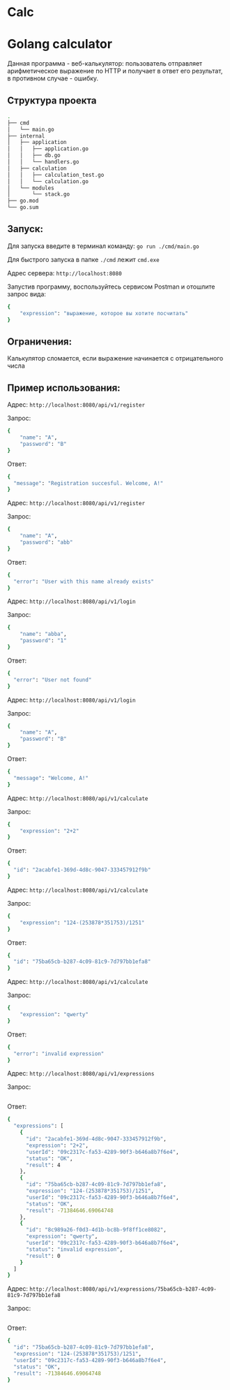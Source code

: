 # Calc
# Golang calculator

Данная программа - веб-калькулятор: пользователь отправляет арифметическое выражение по HTTP и получает в ответ его результат, в противном случае - ошибку.

## Структура проекта
```bash
.
├── cmd
│   └── main.go
├── internal
│   ├── application
│   │   ├── application.go
│   │   ├── db.go
│   │   └── handlers.go
│   ├── calculation
│   │   ├── calculation_test.go
│   │   └── calculation.go
│   └── modules
│       └── stack.go
├── go.mod
└── go.sum
```


## Запуск:
Для запуска введите в терминал команду: ```go run ./cmd/main.go```

Для быстрого запуска в папке ```./cmd``` лежит ```cmd.exe```

Адрес сервера: ```http://localhost:8080```

Запустив программу, воспользуйтесь сервисом Postman и отошлите запрос вида:
```bash
{
    "expression": "выражение, которое вы хотите посчитать"
}
```

## Ограничения:
Калькулятор сломается, если выражение начинается с отрицательного числа


## Пример использования:
Адрес: ```http://localhost:8080/api/v1/register```

Запрос:
```bash
{
    "name": "A",
    "password": "B"
}
```
Ответ:
```bash
{
  "message": "Registration succesful. Welcome, A!"
}
```


Адрес: ```http://localhost:8080/api/v1/register```

Запрос:
```bash
{
    "name": "A",
    "password": "abb"
}
```
Ответ:
```bash
{
  "error": "User with this name already exists"
}
```


Адрес: ```http://localhost:8080/api/v1/login```

Запрос:
```bash
{ 
    "name": "abba",
    "password": "1"
}
```
Ответ:
```bash
{
  "error": "User not found"
}
```


Адрес: ```http://localhost:8080/api/v1/login```

Запрос:
```bash
{ 
    "name": "A",
    "password": "B"
}
```
Ответ:
```bash
{
  "message": "Welcome, A!"
}
```


Адрес: ```http://localhost:8080/api/v1/calculate```

Запрос:
```bash
{
    "expression": "2+2"
}
```
Ответ:
```bash
{
  "id": "2acabfe1-369d-4d8c-9047-333457912f9b"
}
```


Адрес: ```http://localhost:8080/api/v1/calculate```

Запрос:
```bash
{
    "expression": "124-(253878*351753)/1251"
}
```
Ответ:
```bash
{
  "id": "75ba65cb-b287-4c09-81c9-7d797bb1efa8"
}
```

Адрес: ```http://localhost:8080/api/v1/calculate```

Запрос:
```bash
{
    "expression": "qwerty"
}
```
Ответ:
```bash
{
  "error": "invalid expression"
}
```


Адрес: ```http://localhost:8080/api/v1/expressions```

Запрос:
```bash

```
Ответ:
```bash
{
  "expressions": [
    {
      "id": "2acabfe1-369d-4d8c-9047-333457912f9b",
      "expression": "2+2",
      "userId": "09c2317c-fa53-4289-90f3-b646a8b7f6e4",
      "status": "OK",
      "result": 4
    },
    {
      "id": "75ba65cb-b287-4c09-81c9-7d797bb1efa8",
      "expression": "124-(253878*351753)/1251",
      "userId": "09c2317c-fa53-4289-90f3-b646a8b7f6e4",
      "status": "OK",
      "result": -71384646.69064748
    },
    {
      "id": "8c989a26-f0d3-4d1b-bc8b-9f8ff1ce8082",
      "expression": "qwerty",
      "userId": "09c2317c-fa53-4289-90f3-b646a8b7f6e4",
      "status": "invalid expression",
      "result": 0
    }
  ]
}
```


Адрес: ```http://localhost:8080/api/v1/expressions/75ba65cb-b287-4c09-81c9-7d797bb1efa8```

Запрос:
```bash

```
Ответ:
```bash
{
  "id": "75ba65cb-b287-4c09-81c9-7d797bb1efa8",
  "expression": "124-(253878*351753)/1251",
  "userId": "09c2317c-fa53-4289-90f3-b646a8b7f6e4",
  "status": "OK",
  "result": -71384646.69064748
}
```